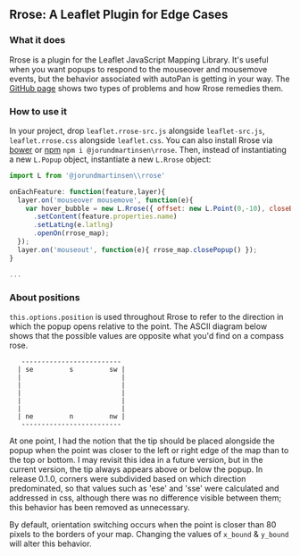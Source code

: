 ## Rrose: A Leaflet Plugin for Edge Cases

### What it does

Rrose is a plugin for the Leaflet JavaScript Mapping Library. It's useful when you want popups to respond to the mouseover and mousemove events, but the behavior associated with autoPan is getting in your way.  The [GitHub page](http://erictheise.github.com/rrose/) shows two types of problems and how Rrose remedies them.

### How to use it

In your project, drop `leaflet.rrose-src.js` alongside `leaflet-src.js`, `leaflet.rrose.css` alongside `leaflet.css`. You can also install Rrose via [bower](http://bower.io/) or [npm](http://npmjs.com) `npm i @jorundmartinsen\rrose`. Then, instead of instantiating a new `L.Popup` object, instantiate a new `L.Rrose` object:




```javascript
import L from '@jorundmartinsen\\rrose'

onEachFeature: function(feature,layer){
  layer.on('mouseover mousemove', function(e){
    var hover_bubble = new L.Rrose({ offset: new L.Point(0,-10), closeButton: false, autoPan: false })
      .setContent(feature.properties.name)
      .setLatLng(e.latlng)
      .openOn(rrose_map);
  });
  layer.on('mouseout', function(e){ rrose_map.closePopup() });
}

...
```

### About positions

`this.options.position` is used throughout Rrose to refer to the direction in which the popup opens relative to the point. The ASCII diagram below shows that the possible values are opposite what you'd find on a compass rose.

```
   -------------------------
  | se         s         sw |
  |                         |
  |                         |
  |                         |
  |                         |
  |                         |
  | ne         n         nw |
   -------------------------
```

 At one point, I had the notion that the tip should be placed alongside the popup when the point was closer to the left or right edge of the map than to the top or bottom. I may revisit this idea in a future version, but in the current version, the tip always appears above or below the popup. In release 0.1.0, corners were subdivided based on which direction predominated, so that values such as 'ese' and 'sse' were calculated and addressed in css, although there was no difference visible between them; this behavior has been removed as unnecessary.
 
 By default, orientation switching occurs when the point is closer than 80 pixels to the borders of your map.  Changing the values of ```x_bound``` & ```y_bound``` will alter this behavior.
